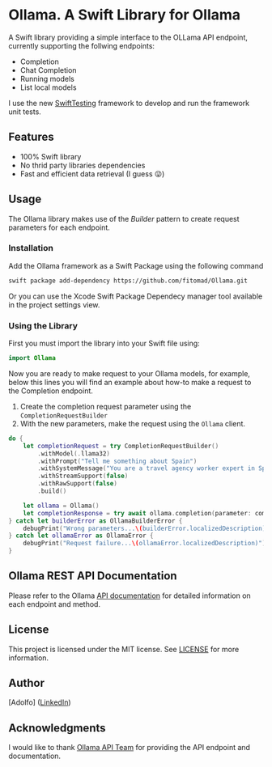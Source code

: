 # Ollama. A Swift Library for Ollama

A Swift library providing a simple interface to the OLLama API endpoint, currently supporting the follwing endpoints:
				
- Completion
- Chat Completion
- Running models
- List local models

I use the new [SwiftTesting](https://developer.apple.com/xcode/swift-testing/) framework to develop and run the framework unit tests.

## Features

* 100% Swift library
* No thrid party libraries dependencies
* Fast and efficient data retrieval (I guess 😜)

## Usage

The Ollama library makes use of the *Builder* pattern to create request parameters for each endpoint.

### Installation

Add the Ollama framework as a Swift Package using the following command

```zsh
swift package add-dependency https://github.com/fitomad/Ollama.git
```

Or you can use the Xcode Swift Package Dependecy manager tool available in the project settings view.

### Using the Library

First you must import the library into your Swift file using:

```swift
import Ollama
```

Now you are ready to make request to your Ollama models, for example, below this lines you will find an example about how-to make a request to the Completion endpoint.

1. Create the completion request parameter using the `CompletionRequestBuilder`
2. With the new parameters, make the request using the `Ollama` client.

```swift
do {
	let completionRequest = try CompletionRequestBuilder()
		.withModel(.llama32)
		.withPrompt("Tell me something about Spain")
		.withSystemMessage("You are a travel agency worker expert in Spain.")
		.withStreamSupport(false)
		.withRawSupport(false)
		.build()

	let ollama = Ollama()
	let completionResponse = try await ollama.completion(parameter: completionRequest)
} catch let builderError as OllamaBuilderError {
	debugPrint("Wrong parameters...\(builderError.localizedDescription)")
} catch let ollamaError as OllamaError {
	debugPrint("Request failure...\(ollamaError.localizedDescription)")
}
```

## Ollama REST API Documentation

Please refer to the Ollama [API
documentation](https://github.com/ollama/ollama/blob/main/docs/api.md) for detailed
information on each endpoint and method.

## License

This project is licensed under the MIT license. See
[LICENSE](https://github.com/your-username/OLlamaAPIEndpoint/blob/main/LICENSE) for more information.

## Author

[Adolfo] ([LinkedIn](https://www.linkedin.com/in/adolfo-vera/))

## Acknowledgments

I would like to thank [Ollama API Team](https://ollama.com/) for providing the API endpoint and documentation.
